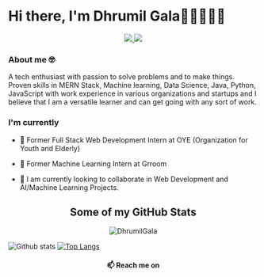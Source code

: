 # Hi there, I'm Dhrumil Gala👋🏼👨🏻‍💻

<p align='center'>
  <a href='mailto:dgala@usc.edu' target="_blank">
      <img src='https://img.shields.io/badge/-dgala@usc.edu-c14438?style=flat&logo=Gmail&logoColor=white&link=mailto:dgala@usc.edu'>
  </a>
  <a href='https://www.linkedin.com/in/dhrumilgala/' target="_blank">
      <img src='https://img.shields.io/badge/-DhrumilGala2b1?style=flat&logo=Linkedin&logoColor=white&link=https://www.linkedin.com/in/dhrumilgala/'>
  </a>
  
<!-- [![Gmail Badge](https://img.shields.io/badge/-dgala@usc.edu-c14438?style=flat&logo=Gmail&logoColor=white&link=mailto:dgala@usc.edu)](mailto:dgala@usc.edu)
[![Linkedin Badge](https://img.shields.io/badge/-DhrumilGala-0072b1?style=flat&logo=Linkedin&logoColor=white&link=https://www.linkedin.com/in/dhrumilgala/)](https://www.linkedin.com/in/dhrumilgala/)  -->
</p>

### About me 🤓
A tech enthusiast with passion to solve problems and to make things. Proven skills in MERN Stack, Machine learning, Data Science, Java, Python, JavaScript with work experience in various organizations and startups and I believe that I am a versatile learner and can get going with any sort of work.

### I'm currently

- 💼 Former Full Stack Web Development Intern at OYE (Organization for Youth and Elderly)

- 💼 Former Machine Learning Intern at Grroom

- 🌱  I am currently looking to collaborate in Web Development and AI/Machine Learning Projects.

<h2 align='center'>Some of my GitHub Stats</h2>

<p align=center> <img src=https://komarev.com/ghpvc/?username=DhrumilGala alt=DhrumilGala /> </p>

![Github stats](https://github-readme-stats.vercel.app/api?username=dhrumilgala&theme=dark&show_icons=true)
[![Top Langs](https://github-readme-stats.vercel.app/api/top-langs/?username=DhrumilGala&layout=compact&theme=dark&hide=dart,MakeFile&langs_count=8)](https://github.com/DhrumilGala/github-readme-stats)


<h4 align='center'>📫 Reach me on</h4>

<p align='center'>


